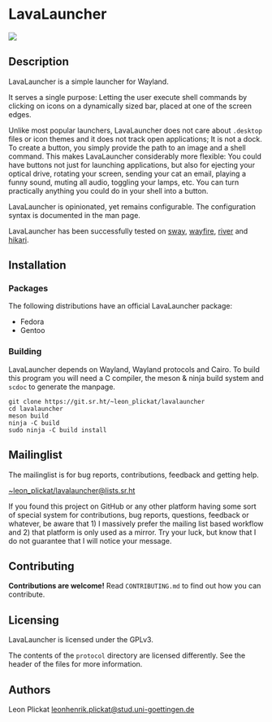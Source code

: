 # LavaLauncher
<img src="https://git.sr.ht/~leon_plickat/lavalauncher/blob/master/.meta/example.jpg">

## Description

LavaLauncher is a simple launcher for Wayland.

It serves a single purpose: Letting the user execute shell commands by clicking
on icons on a dynamically sized bar, placed at one of the screen edges.

Unlike most popular launchers, LavaLauncher does not care about `.desktop`
files or icon themes and it does not track open applications; It is not a dock.
To create a button, you simply provide the path to an image and a shell command.
This makes LavaLauncher considerably more flexible: You could have buttons not
just for launching applications, but also for ejecting your optical drive,
rotating your screen, sending your cat an email, playing a funny sound, muting
all audio, toggling your lamps, etc. You can turn practically anything you could
do in your shell into a button.

LavaLauncher is opinionated, yet remains configurable. The configuration syntax
is documented in the man page.

LavaLauncher has been successfully tested on [sway](https://github.com/swaywm/sway),
[wayfire](https://github.com/WayfireWM/wayfire), [river](https://github.com/ifreund/river)
and [hikari](https://hikari.acmelabs.space/).


## Installation

### Packages

The following distributions have an official LavaLauncher package:

* Fedora
* Gentoo

### Building

LavaLauncher depends on Wayland, Wayland protocols and Cairo. To build
this program you will need a C compiler, the meson & ninja build system and
`scdoc` to generate the manpage.

    git clone https://git.sr.ht/~leon_plickat/lavalauncher
    cd lavalauncher
    meson build
    ninja -C build
    sudo ninja -C build install


## Mailinglist

The mailinglist is for bug reports, contributions, feedback and getting help.

[~leon_plickat/lavalauncher@lists.sr.ht](mailto:~leon_plickat/lavalauncher@lists.sr.ht)

If you found this project on GitHub or any other platform having some sort of
special system for contributions, bug reports, questions, feedback or whatever,
be aware that 1) I massively prefer the mailing list based workflow and 2) that
platform is only used as a mirror. Try your luck, but know that I do not
guarantee that I will notice your message.


## Contributing

**Contributions are welcome!** Read `CONTRIBUTING.md` to find out how you can
contribute.


## Licensing

LavaLauncher is licensed under the GPLv3.

The contents of the `protocol` directory are licensed differently.  See the
header of the files for more information.


## Authors

Leon Plickat <leonhenrik.plickat@stud.uni-goettingen.de>

